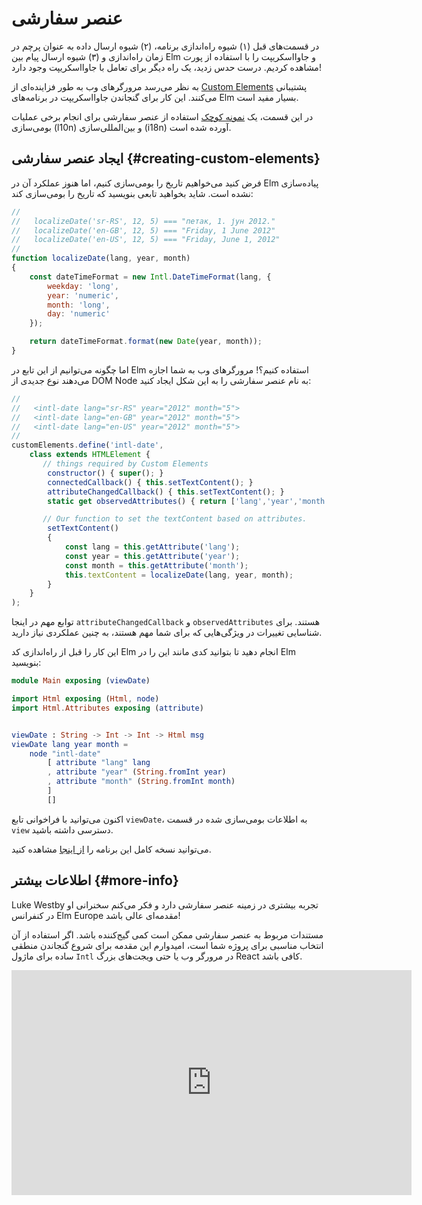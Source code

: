 # عنصر سفارشی

در قسمت‌های قبل (۱) شیوه راه‌اندازی برنامه، (۲) شیوه ارسال داده به عنوان پرچم در زمان راه‌اندازی و (۳) شیوه ارسال پیام بین Elm و جاوااسکریپت را با استفاده از پورت مشاهده کردیم. درست حدس زدید، یک راه دیگر برای تعامل با جاوااسکریپت وجود دارد!

به نظر می‌رسد مرورگرهای وب به طور فزاینده‌ای از [Custom Elements][custom-elements] پشتیبانی می‌کنند. این کار برای گنجاندن جاوااسکریپت در برنامه‌های Elm بسیار مفید است.

در این قسمت، یک [نمونه کوچک][i18n] استفاده از عنصر سفارشی برای انجام برخی عملیات بومی‌سازی (l10n) و بین‌المللی‌سازی (i18n) آورده شده است.

## ایجاد عنصر سفارشی {#creating-custom-elements}

فرض کنید می‌خواهیم تاریخ را بومی‌سازی کنیم، اما هنوز عملکرد آن در Elm پیاده‌سازی نشده است. شاید بخواهید تابعی بنویسید که تاریخ را بومی‌سازی کند:

```javascript linenums="1"
//
//   localizeDate('sr-RS', 12, 5) === "петак, 1. јун 2012."
//   localizeDate('en-GB', 12, 5) === "Friday, 1 June 2012"
//   localizeDate('en-US', 12, 5) === "Friday, June 1, 2012"
//
function localizeDate(lang, year, month)
{
	const dateTimeFormat = new Intl.DateTimeFormat(lang, {
		weekday: 'long',
		year: 'numeric',
		month: 'long',
		day: 'numeric'
	});

	return dateTimeFormat.format(new Date(year, month));
}
```

اما چگونه می‌توانیم از این تابع در Elm استفاده کنیم؟! مرورگرهای وب به شما اجازه می‌دهند نوع جدیدی از DOM Node به نام عنصر سفارشی را به این شکل ایجاد کنید:

```javascript linenums="1"
//
//   <intl-date lang="sr-RS" year="2012" month="5">
//   <intl-date lang="en-GB" year="2012" month="5">
//   <intl-date lang="en-US" year="2012" month="5">
//
customElements.define('intl-date',
	class extends HTMLElement {
       // things required by Custom Elements
		constructor() { super(); }
		connectedCallback() { this.setTextContent(); }
		attributeChangedCallback() { this.setTextContent(); }
		static get observedAttributes() { return ['lang','year','month']; }

       // Our function to set the textContent based on attributes.
		setTextContent()
		{
			const lang = this.getAttribute('lang');
			const year = this.getAttribute('year');
			const month = this.getAttribute('month');
			this.textContent = localizeDate(lang, year, month);
		}
	}
);
```

توابع مهم در اینجا `attributeChangedCallback` و `observedAttributes` هستند. برای شناسایی تغییرات در ویژگی‌هایی که برای شما مهم هستند، به چنین عملکردی نیاز دارید.

این کار را قبل از راه‌اندازی کد Elm انجام دهید تا بتوانید کدی مانند این را در Elm بنویسید:

```elm linenums="1"
module Main exposing (viewDate)

import Html exposing (Html, node)
import Html.Attributes exposing (attribute)


viewDate : String -> Int -> Int -> Html msg
viewDate lang year month =
    node "intl-date"
        [ attribute "lang" lang
        , attribute "year" (String.fromInt year)
        , attribute "month" (String.fromInt month)
        ]
        []
```

اکنون می‌توانید با فراخوانی تابع `viewDate`، به اطلاعات بومی‌سازی شده در قسمت `view` دسترسی داشته باشید.

می‌توانید نسخه کامل این برنامه را [از اینجا][i18n] مشاهده کنید.

## اطلاعات بیشتر {#more-info}

Luke Westby تجربه بیشتری در زمینه عنصر سفارشی دارد و فکر می‌کنم سخنرانی او در کنفرانس Elm Europe مقدمه‌ای عالی باشد!

مستندات مربوط به عنصر سفارشی ممکن است کمی گیج‌کننده باشد. اگر استفاده از آن انتخاب مناسبی برای پروژه شما است، امیدوارم این مقدمه برای شروع گنجاندن منطقی ساده برای ماژول `Intl` در مرورگر وب یا حتی ویجت‌های بزرگ React کافی باشد.
<iframe width="640" height="360" src="https://www.youtube-nocookie.com/embed/tyFe9Pw6TVE?si=S-N2nz-LEaRdEfM-" title="YouTube video player" frameborder="0" allow="accelerometer; autoplay; clipboard-write; encrypted-media; gyroscope; picture-in-picture; web-share" referrerpolicy="strict-origin-when-cross-origin" allowfullscreen></iframe>

[custom-elements]: https://developer.mozilla.org/en-US/docs/Web/Web_Components/Using_custom_elements
[i18n]: https://github.com/elm-community/js-integration-examples/tree/master/internationalization